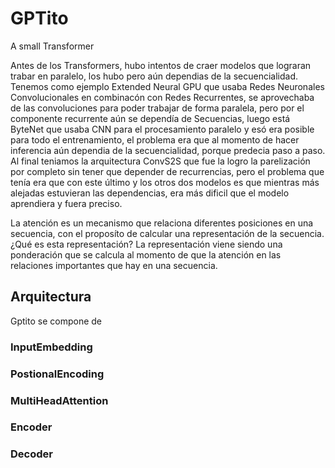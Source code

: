 # GPTito
A small Transformer

Antes de los Transformers, hubo intentos de craer modelos que lograran trabar en paralelo, los hubo pero aún dependias de la secuencialidad. Tenemos como ejemplo Extended Neural GPU que usaba Redes Neuronales Convolucionales en combinacón con Redes Recurrentes, se aprovechaba de las convoluciones para poder trabajar de forma paralela, pero por el componente recurrente aún se dependía de Secuencias, luego está ByteNet que usaba CNN para el procesamiento paralelo y esó era posible para todo el entrenamiento, el problema era que al momento de hacer inferencia aún dependia de la secuencialidad, porque predecia paso a paso. Al final teniamos la arquitectura ConvS2S que fue la logro la parelización por completo sin tener que depender de recurrencias, pero el problema que tenía era que con este último y los otros dos modelos es que mientras más alejadas estuvieran las dependencias, era más dificil que el modelo aprendiera y fuera preciso.

La atención es un mecanismo que relaciona diferentes posiciones en una secuencia, con el proposíto de calcular una representación de la secuencia.
¿Qué es esta representación?
La representación viene siendo una ponderación que se calcula al momento de que la atención en las relaciones importantes que hay en una secuencia.

## Arquitectura
Gptito se compone de

### InputEmbedding

### PostionalEncoding

### MultiHeadAttention

### Encoder

### Decoder
